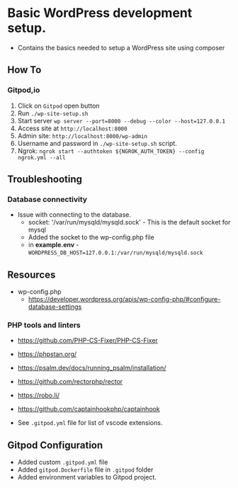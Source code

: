# Basic WordPress development setup.
* Contains the basics needed to setup a WordPress site using composer

## How To
### Gitpod,io
1. Click on `Gitpod` open button
1. Run `./wp-site-setup.sh`
1. Start server `wp server --port=8000 --debug --color --host=127.0.0.1`
1. Access site at `http://localhost:8000`
1. Admin site: `http://localhost:8000/wp-admin`
1. Username and password in `./wp-site-setup.sh` script.
1. Ngrok: `ngrok start --authtoken ${NGROK_AUTH_TOKEN} --config ngrok.yml --all `

## Troubleshooting
### Database connectivity
* Issue with connecting to the database.
  * socket: '/var/run/mysqld/mysqld.sock' - This is the default socket for mysql
  * Added the socket to the wp-config.php file
  * in **example.env** - `WORDPRESS_DB_HOST=127.0.0.1:/var/run/mysqld/mysqld.sock`

## Resources
* wp-config.php
  * https://developer.wordpress.org/apis/wp-config-php/#configure-database-settings

### PHP tools and linters
* https://github.com/PHP-CS-Fixer/PHP-CS-Fixer
* https://phpstan.org/
* https://psalm.dev/docs/running_psalm/installation/
* https://github.com/rectorphp/rector
* https://robo.li/
* https://github.com/captainhookphp/captainhook

* See `.gitpod.yml` file for list of vscode extensions.

## Gitpod Configuration
* Added custom `.gitpod.yml` file
* Added `gitpod.Dockerfile` file in `.gitpod` folder
* Added environment variables to Gitpod project.
